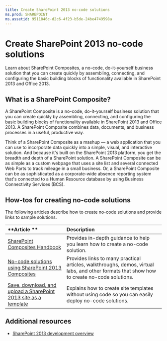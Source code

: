 ```yaml
---
title: Create SharePoint 2013 no-code solutions
ms.prod: SHAREPOINT
ms.assetid: 9511846c-d2c6-4f23-b5de-24be4749598a
---
```



# Create SharePoint 2013 no-code solutions
Learn about SharePoint Composites, a no-code, do-it-yourself business solution that you can create quickly by assembling, connecting, and configuring the basic building blocks of functionality available in SharePoint 2013 and Office 2013.
## What is a SharePoint Composite?
<a name="bk_whatiscomposite"> </a>

A SharePoint Composite is a no-code, do-it-yourself business solution that you can create quickly by assembling, connecting, and configuring the basic building blocks of functionality available in SharePoint 2013 and Office 2013. A SharePoint Composite combines data, documents, and business processes in a useful, productive way.
  
    
    
Think of a SharePoint Composite as a mashup — a web application that you can use to incorporate data quickly into a simple, visual, and interactive solution. And because it's built on the SharePoint 2013 platform, you get the breadth and depth of a SharePoint solution. A SharePoint Composite can be as simple as a custom webpage that uses a site list and several connected Web Parts to track mileage in a small business. Or, a SharePoint Composite can be as sophisticated as a corporate-wide absence reporting system that's connected to a Human Resource database by using Business Connectivity Services (BCS).
  
    
    

## How-tos for creating no-code solutions
<a name="bk_howtosfornocode"> </a>

The following articles describe how to create no-code solutions and provide links to sample solutions.
  
    
    


|**Article **|**Description**|
|:-----|:-----|
| [SharePoint Composites Handbook](sharepoint-composites-handbook.md) <br/> |Provides in-depth guidance to help you learn how to create a no-code solution. <br/> |
| [No-code solutions using SharePoint 2013 Composites](http://technet.microsoft.com/en-us/sharepoint/dn594430) <br/> |Provides links to many practical articles, walkthroughs, demos, virtual labs, and other formats that show how to create no-code solutions. <br/> |
| [Save, download, and upload a SharePoint 2013 site as a template](save-download-and-upload-a-sharepoint-2013-site-as-a-template.md) <br/> |Explains how to create site templates without using code so you can easily deploy no-code solutions. <br/> |
   

## Additional resources
<a name="bk_addresources"> </a>


-  [SharePoint 2013 development overview](sharepoint-2013-development-overview.md)
    
  

  
    
    

